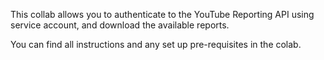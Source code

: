 
This collab allows you to authenticate to the YouTube Reporting API using service
account, and download the available reports.<br>

You can find all instructions and any set up pre-requisites in the colab.
